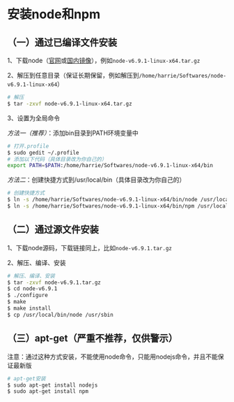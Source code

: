 # 安装node和npm

## （一）通过已编译文件安装

1、下载node（[官网](https://nodejs.org/en/download/current/)或[国内镜像](https://cnpmjs.org/mirrors/node)），例如`node-v6.9.1-linux-x64.tar.gz`

2、解压到任意目录（保证长期保留，例如解压到`/home/harrie/Softwares/node-v6.9.1-linux-x64`）

```bash
# 解压
$ tar -zxvf node-v6.9.1-linux-x64.tar.gz
```

3、设置为全局命令

*方法一（推荐）*：添加bin目录到PATH环境变量中

```bash
# 打开.profile
$ sudo gedit ~/.profile
# 添加以下代码（具体目录改为你自己的）
export PATH=$PATH:/home/harrie/Softwares/node-v6.9.1-linux-x64/bin
```

*方法二*：创建快捷方式到/usr/local/bin（具体目录改为你自己的）

```bash
# 创建快捷方式
$ ln -s /home/harrie/Softwares/node-v6.9.1-linux-x64/bin/node /usr/local/bin/node
$ ln -s /home/harrie/Softwares/node-v6.9.1-linux-x64/bin/npm /usr/local/bin/npm
```

## （二）通过源文件安装

1、下载node源码，下载链接同上，比如`node-v6.9.1.tar.gz`

2、解压、编译、安装

```bash
# 解压、编译、安装
$ tar -zxvf node-v6.9.1.tar.gz
$ cd node-v6.9.1
$ ./configure
$ make
$ make install
$ cp /usr/local/bin/node /usr/sbin
```

## （三）apt-get（严重不推荐，仅供警示）

注意：通过这种方式安装，不能使用node命令，只能用nodejs命令，并且不能保证最新版

```bash
# apt-get安装
$ sudo apt-get install nodejs
$ sudo apt-get install npm
```